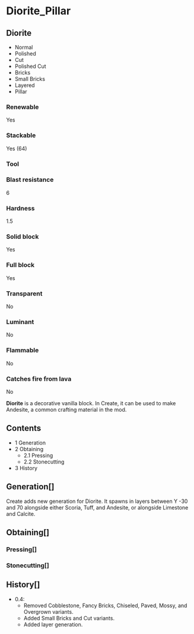 # Diorite_Pillar

## Diorite

- Normal
- Polished
- Cut
- Polished Cut
- Bricks
- Small Bricks
- Layered
- Pillar

### Renewable

Yes

### Stackable

Yes (64)

### Tool

### Blast resistance

6

### Hardness

1.5

### Solid block

Yes

### Full block

Yes

### Transparent

No

### Luminant

No

### Flammable

No

### Catches fire from lava

No

**Diorite** is a decorative vanilla block. In Create, it can be used to make Andesite, a common crafting material in the mod.

## Contents

- 1 Generation
- 2 Obtaining
    - 2.1 Pressing
    - 2.2 Stonecutting
- 3 History

## Generation[]

Create adds new generation for Diorite. It spawns in layers between Y -30 and 70 alongside either Scoria, Tuff, and Andesite, or alongside Limestone and Calcite.

## Obtaining[]

### Pressing[]

### Stonecutting[]

## History[]

- 0.4:
    - Removed Cobblestone, Fancy Bricks, Chiseled, Paved, Mossy, and Overgrown variants.
    - Added Small Bricks and Cut variants.
    - Added layer generation.
